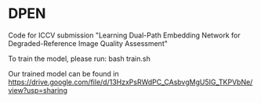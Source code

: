 # DPEN
Code for ICCV submission "Learning Dual-Path Embedding Network for Degraded-Reference Image Quality Assessment"

To train the model, please run:
bash train.sh

Our trained model can be found in https://drive.google.com/file/d/13HzxPsRWdPC_CAsbvgMgU5IG_TKPVbNe/view?usp=sharing
